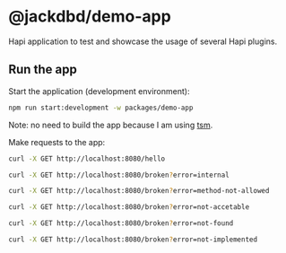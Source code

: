 # @jackdbd/demo-app

Hapi application to test and showcase the usage of several Hapi plugins.

## Run the app

Start the application (development environment):

```sh
npm run start:development -w packages/demo-app
```

Note: no need to build the app because I am using [tsm](https://github.com/lukeed/tsm).

Make requests to the app:

```sh
curl -X GET http://localhost:8080/hello

curl -X GET http://localhost:8080/broken?error=internal

curl -X GET http://localhost:8080/broken?error=method-not-allowed

curl -X GET http://localhost:8080/broken?error=not-accetable

curl -X GET http://localhost:8080/broken?error=not-found

curl -X GET http://localhost:8080/broken?error=not-implemented
```
